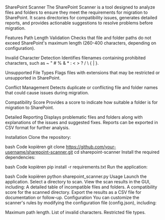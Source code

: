 SharePoint Scanner
The SharePoint Scanner is a tool designed to analyze files and folders to ensure they meet the requirements for migration to SharePoint. It scans directories for compatibility issues, generates detailed reports, and provides actionable suggestions to resolve problems before migration.

Features
Path Length Validation
Checks that file and folder paths do not exceed SharePoint's maximum length (260-400 characters, depending on configuration).

Invalid Character Detection
Identifies filenames containing prohibited characters, such as ~ " # % & * : < > ? / \ { | }.

Unsupported File Types
Flags files with extensions that may be restricted or unsupported in SharePoint.

Conflict Management
Detects duplicate or conflicting file and folder names that could cause issues during migration.

Compatibility Score
Provides a score to indicate how suitable a folder is for migration to SharePoint.

Detailed Reporting
Displays problematic files and folders along with explanations of the issues and suggested fixes. Reports can be exported in CSV format for further analysis.

Installation
Clone the repository:

bash
Code kopiëren
git clone https://github.com/your-username/sharepoint-scanner.git
cd sharepoint-scanner
Install the required dependencies:

bash
Code kopiëren
pip install -r requirements.txt
Run the application:

bash
Code kopiëren
python sharepoint_scanner.py
Usage
Launch the application.
Select a directory to scan.
View the scan results in the GUI, including:
A detailed table of incompatible files and folders.
A compatibility score for the scanned directory.
Export the results as a CSV file for documentation or follow-up.
Configuration
You can customize the scanner's rules by modifying the configuration file (config.json), including:

Maximum path length.
List of invalid characters.
Restricted file types.
